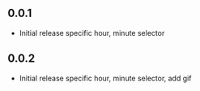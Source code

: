## 0.0.1

* Initial release specific hour, minute selector

## 0.0.2

* Initial release specific hour, minute selector, add gif

